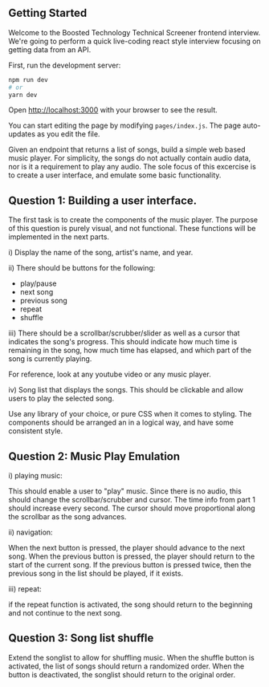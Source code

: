 
## Getting Started

Welcome to the Boosted Technology Technical Screener frontend interview. We're going to perform a quick live-coding react style interview focusing on getting data from an API.

First, run the development server:

```bash
npm run dev
# or
yarn dev
```

Open [http://localhost:3000](http://localhost:3000) with your browser to see the result.

You can start editing the page by modifying `pages/index.js`. The page auto-updates as you edit the file.


Given an endpoint that returns a list of songs, build a simple web based music player. For simplicity, the songs do not actually contain audio data, nor is it a requirement to play any audio. The sole focus of this excercise is to create a user interface, and emulate some basic functionality.


## Question 1: Building a user interface.

The first task is to create the components of the music player. The purpose of this question is purely visual, and not functional. These functions will be implemented in the next parts.

i) Display the name of the song, artist's name, and year. 

ii) There should be buttons for the following:
- play/pause
- next song
- previous song
- repeat
- shuffle

iii) There should be a scrollbar/scrubber/slider as well as a cursor that indicates the song's progress. This should indicate how much time is remaining in the song, how much time has elapsed, and which part of the song is currently playing.

For reference, look at any youtube video or any music player.

iv) Song list that displays the songs. This should be clickable and allow users to play the selected song.

Use any library of your choice, or pure CSS when it comes to styling. The components should be arranged an in a logical way, and have some consistent style. 


## Question 2: Music Play Emulation

i) playing music:

This should enable a user to "play" music. Since there is no audio, this should change the scrollbar/scrubber and cursor. The time info from part 1 should increase every second. The cursor should move proportional along the scrollbar as the song advances. 

ii) navigation:

When the next button is pressed, the player should advance to the next song. When the previous button is pressed, the player should return to the start of the current song. If the previous button is pressed twice, then the previous song in the list should be played, if it exists. 

iii) repeat:

if the repeat function is activated, the song should return to the beginning and not continue to the next song.


## Question 3: Song list shuffle
Extend the songlist to allow for shuffling music. When the shuffle button is activated, the list of songs should return a randomized order. When the button is deactivated, the songlist should return to the original order.

